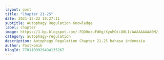 ```yaml
---
layout: post 
title: "Chapter 21-25"
date: 2021-12-22 19:27:11
subtitle: Autophagy Regulation Knowledge
label: chapter
image: https://1.bp.blogspot.com/-FQDHozuFdHg/XyuMOiiO0LI/AAAAAAAAA0M/iHYCp2nRZggXlQ874Ui4E4_Gmb7zstphQCLcBGAsYHQ/s72-c/Autophagy-Regulati.jpg
category: autophagy-regulation
description: Autophagy Regulation Chapter 21-25 bahasa indonesia 
author: Postkomik
blogId: 7701103929494135267
---
```

